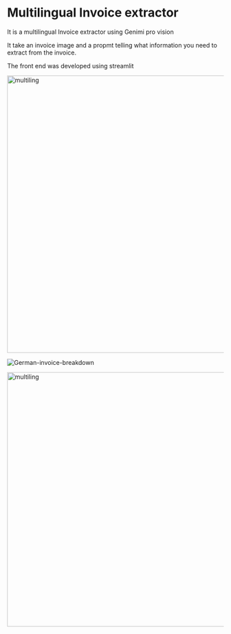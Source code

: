 # Multilingual Invoice extractor

It is a multilingual Invoice extractor using Genimi pro vision

It take an invoice image and a propmt telling what information you need to extract from the invoice.

The front end was developed using streamlit 


<img width="643" alt="multiling" src="https://github.com/Varundatt2824/invoice_extractor/assets/73831955/5982c274-2547-4b03-9f9f-a1ae69672d95">

![German-invoice-breakdown](https://github.com/Varundatt2824/invoice_extractor/assets/73831955/ebf48d98-273d-4dc7-92dc-c7c19b9b249f)

<img width="590" alt="multiling" src="https://github.com/Varundatt2824/invoice_extractor/assets/73831955/31a470d9-00eb-4481-9986-ddd6b48452c6">





